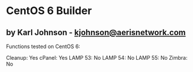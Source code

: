 # CentOS 6 Builder #
## by Karl Johnson - kjohnson@aerisnetwork.com ##

Functions tested on CentOS 6:

Cleanup: Yes
cPanel: Yes
LAMP 53: No
LAMP 54: No
LAMP 55: No
Zimbra: No